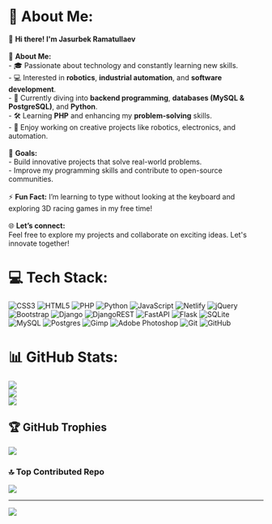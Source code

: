 # 💫 About Me:
👋 **Hi there! I'm Jasurbek Ramatullaev**  <br><br>🚀 **About Me:**  <br>- 🎓 Passionate about technology and constantly learning new skills.  <br>- 💻 Interested in **robotics**, **industrial automation**, and **software development**.  <br>- 🌱 Currently diving into **backend programming**, **databases (MySQL & PostgreSQL)**, and **Python**.  <br>- 🛠️ Learning **PHP** and enhancing my **problem-solving** skills.  <br>- 🤖 Enjoy working on creative projects like robotics, electronics, and automation.  <br><br>🎯 **Goals:**  <br>- Build innovative projects that solve real-world problems.  <br>- Improve my programming skills and contribute to open-source communities.  <br><br>⚡ **Fun Fact:** I’m learning to type without looking at the keyboard and exploring 3D racing games in my free time!  <br><br>🌐 **Let’s connect:**  <br>Feel free to explore my projects and collaborate on exciting ideas. Let's innovate together!  


# 💻 Tech Stack:
![CSS3](https://img.shields.io/badge/css3-%231572B6.svg?style=for-the-badge&logo=css3&logoColor=white) ![HTML5](https://img.shields.io/badge/html5-%23E34F26.svg?style=for-the-badge&logo=html5&logoColor=white) ![PHP](https://img.shields.io/badge/php-%23777BB4.svg?style=for-the-badge&logo=php&logoColor=white) ![Python](https://img.shields.io/badge/python-3670A0?style=for-the-badge&logo=python&logoColor=ffdd54) ![JavaScript](https://img.shields.io/badge/javascript-%23323330.svg?style=for-the-badge&logo=javascript&logoColor=%23F7DF1E) ![Netlify](https://img.shields.io/badge/netlify-%23000000.svg?style=for-the-badge&logo=netlify&logoColor=#00C7B7) ![jQuery](https://img.shields.io/badge/jquery-%230769AD.svg?style=for-the-badge&logo=jquery&logoColor=white) ![Bootstrap](https://img.shields.io/badge/bootstrap-%238511FA.svg?style=for-the-badge&logo=bootstrap&logoColor=white) ![Django](https://img.shields.io/badge/django-%23092E20.svg?style=for-the-badge&logo=django&logoColor=white) ![DjangoREST](https://img.shields.io/badge/DJANGO-REST-ff1709?style=for-the-badge&logo=django&logoColor=white&color=ff1709&labelColor=gray) ![FastAPI](https://img.shields.io/badge/FastAPI-005571?style=for-the-badge&logo=fastapi) ![Flask](https://img.shields.io/badge/flask-%23000.svg?style=for-the-badge&logo=flask&logoColor=white) ![SQLite](https://img.shields.io/badge/sqlite-%2307405e.svg?style=for-the-badge&logo=sqlite&logoColor=white) ![MySQL](https://img.shields.io/badge/mysql-4479A1.svg?style=for-the-badge&logo=mysql&logoColor=white) ![Postgres](https://img.shields.io/badge/postgres-%23316192.svg?style=for-the-badge&logo=postgresql&logoColor=white) ![Gimp](https://img.shields.io/badge/Gimp-657D8B?style=for-the-badge&logo=gimp&logoColor=FFFFFF) ![Adobe Photoshop](https://img.shields.io/badge/adobe%20photoshop-%2331A8FF.svg?style=for-the-badge&logo=adobe%20photoshop&logoColor=white) ![Git](https://img.shields.io/badge/git-%23F05033.svg?style=for-the-badge&logo=git&logoColor=white) ![GitHub](https://img.shields.io/badge/github-%23121011.svg?style=for-the-badge&logo=github&logoColor=white)
# 📊 GitHub Stats:
![](https://github-readme-stats.vercel.app/api?username=jasurdev03&theme=dark&hide_border=false&include_all_commits=false&count_private=false)<br/>
![](https://github-readme-streak-stats.herokuapp.com/?user=jasurdev03&theme=dark&hide_border=false)<br/>
![](https://github-readme-stats.vercel.app/api/top-langs/?username=jasurdev03&theme=dark&hide_border=false&include_all_commits=false&count_private=false&layout=compact)

## 🏆 GitHub Trophies
![](https://github-profile-trophy.vercel.app/?username=jasurdev03&theme=radical&no-frame=false&no-bg=true&margin-w=4)

### 🔝 Top Contributed Repo
![](https://github-contributor-stats.vercel.app/api?username=jasurdev03&limit=5&theme=dark&combine_all_yearly_contributions=true)

---
[![](https://visitcount.itsvg.in/api?id=jasurdev03&icon=0&color=0)](https://visitcount.itsvg.in)

<!-- Proudly created with GPRM ( https://gprm.itsvg.in ) -->
